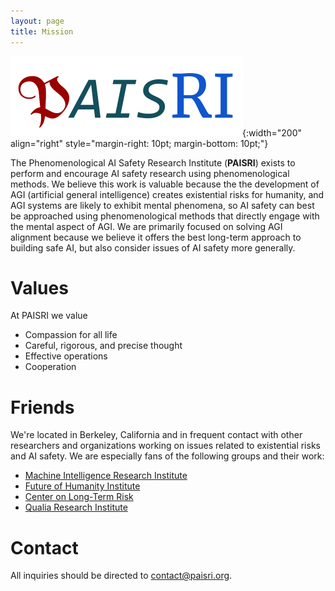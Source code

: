 ```yaml
---
layout: page
title: Mission
---
```


![PAISRI logo](/img/logo_paisri.png){:width="200" align="right" style="margin-right: 10pt; margin-bottom: 10pt;"}

The Phenomenological AI Safety Research Institute (**PAISRI**) exists to perform and encourage AI safety research using phenomenological methods. We believe this work is valuable because the the development of AGI (artificial general intelligence) creates existential risks for humanity, and AGI systems are likely to exhibit mental phenomena, so AI safety can best be approached using phenomenological methods that directly engage with the mental aspect of AGI. We are primarily focused on solving AGI alignment because we believe it offers the best long-term approach to building safe AI, but also consider issues of AI safety more generally.

# Values

At PAISRI we value

* Compassion for all life
* Careful, rigorous, and precise thought
* Effective operations
* Cooperation

# Friends

We're located in Berkeley, California and in frequent contact with other researchers and organizations working on issues related to existential risks and AI safety. We are especially fans of the following groups and their work:

* [Machine Intelligence Research Institute](https://intelligence.org/)
* [Future of Humanity Institute](https://www.fhi.ox.ac.uk/)
* [Center on Long-Term Risk](https://longtermrisk.org/)
* [Qualia Research Institute](https://qualiaresearchinstitute.org/)

# Contact

All inquiries should be directed to contact@paisri.org.
